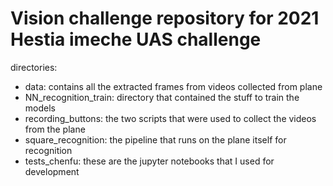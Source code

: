 # Vision challenge repository for 2021 Hestia imeche UAS challenge

directories: 
- data: contains all the extracted frames from videos collected from plane
- NN_recognition_train: directory that contained the stuff to train the models
- recording_buttons: the two scripts that were used to collect the videos from the plane
- square_recognition: the pipeline that runs on the plane itself for recognition
- tests_chenfu: these are the jupyter notebooks that I used for development

